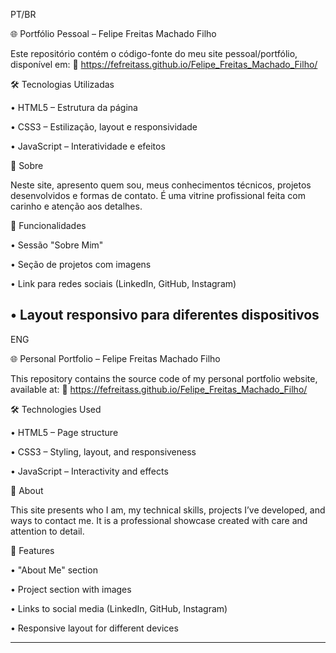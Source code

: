 PT/BR

🌐 Portfólio Pessoal – Felipe Freitas Machado Filho

Este repositório contém o código-fonte do meu site pessoal/portfólio, disponível em:
🔗 https://fefreitass.github.io/Felipe_Freitas_Machado_Filho/

🛠️ Tecnologias Utilizadas

• HTML5 – Estrutura da página

• CSS3 – Estilização, layout e responsividade

• JavaScript – Interatividade e efeitos

📄 Sobre

Neste site, apresento quem sou, meus conhecimentos técnicos, projetos desenvolvidos e formas de contato. É uma vitrine profissional feita com carinho e atenção aos detalhes.

📸 Funcionalidades

• Sessão "Sobre Mim"

• Seção de projetos com imagens

• Link para redes sociais (LinkedIn, GitHub, Instagram)

• Layout responsivo para diferentes dispositivos
---
ENG

🌐 Personal Portfolio – Felipe Freitas Machado Filho

This repository contains the source code of my personal portfolio website, available at:
🔗 https://fefreitass.github.io/Felipe_Freitas_Machado_Filho/

🛠️ Technologies Used

• HTML5 – Page structure

• CSS3 – Styling, layout, and responsiveness

• JavaScript – Interactivity and effects

📄 About

This site presents who I am, my technical skills, projects I’ve developed, and ways to contact me. It is a professional showcase created with care and attention to detail.

📸 Features

• "About Me" section

• Project section with images

• Links to social media (LinkedIn, GitHub, Instagram)

• Responsive layout for different devices

---
